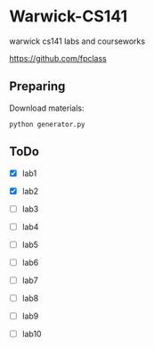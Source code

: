# Warwick-CS141
warwick cs141 labs and courseworks

https://github.com/fpclass

## Preparing
Download materials:
```shell
python generator.py
```

## ToDo
- [x] lab1

- [x] lab2

- [ ] lab3

- [ ] lab4

- [ ] lab5

- [ ] lab6

- [ ] lab7

- [ ] lab8

- [ ] lab9

- [ ] lab10
